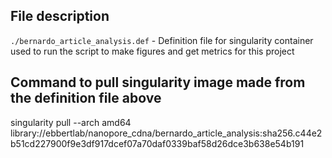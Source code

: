 ## File description

`./bernardo_article_analysis.def` - Definition file for singularity container used to run the script to make figures and get metrics for this project

## Command to pull singularity image made from the definition file above

singularity pull --arch amd64 library://ebbertlab/nanopore_cdna/bernardo_article_analysis:sha256.c44e2b51cd227900f9e3df917dcef07a70daf0339baf58d26dce3b638e54b191

